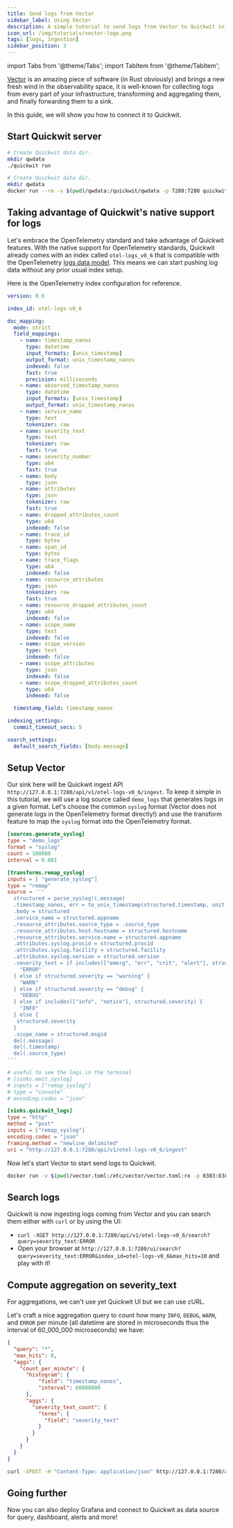 ```yaml
---
title: Send logs from Vector
sidebar_label: Using Vector
description: A simple tutorial to send logs from Vector to Quickwit in a few minutes.
icon_url: /img/tutorials/vector-logo.png
tags: [logs, ingestion]
sidebar_position: 3
---
```


import Tabs from '@theme/Tabs';
import TabItem from '@theme/TabItem';

[Vector](https://vector.dev/) is an amazing piece of software (in Rust obviously) and brings a new fresh wind in the observability space,
it is well-known for collecting logs from every part of your infrastructure, transforming and aggregating them, and finally forwarding them to a sink.

In this guide, we will show you how to connect it to Quickwit.

## Start Quickwit server

<Tabs>

<TabItem value="cli" label="CLI">

```bash
# Create Quickwit data dir.
mkdir qwdata
./quickwit run
```

</TabItem>

<TabItem value="docker" label="Docker">

```bash
# Create Quickwit data dir.
mkdir qwdata
docker run --rm -v $(pwd)/qwdata:/quickwit/qwdata -p 7280:7280 quickwit/quickwit run
```

</TabItem>

</Tabs>

## Taking advantage of Quickwit's native support for logs

Let's embrace the OpenTelemetry standard and take advantage of Quickwit features. With the native support for OpenTelemetry standards, Quickwit already comes with an index called `otel-logs_v0_6` that is compatible with the OpenTelemetry [logs data model](https://github.com/open-telemetry/opentelemetry-specification/blob/main/specification/logs/data-model.md). This means we can start pushing log data without any prior usual index setup. 

Here is the OpenTelemetry index configuration for reference.

```yaml title="otel-logs_v0_6"
version: 0.6

index_id: otel-logs-v0_6

doc_mapping:
  mode: strict
  field_mappings:
    - name: timestamp_nanos
      type: datetime
      input_formats: [unix_timestamp]
      output_format: unix_timestamp_nanos
      indexed: false
      fast: true
      precision: milliseconds
    - name: observed_timestamp_nanos
      type: datetime
      input_formats: [unix_timestamp]
      output_format: unix_timestamp_nanos
    - name: service_name
      type: text
      tokenizer: raw
    - name: severity_text
      type: text
      tokenizer: raw
      fast: true
    - name: severity_number
      type: u64
      fast: true
    - name: body
      type: json
    - name: attributes
      type: json
      tokenizer: raw
      fast: true
    - name: dropped_attributes_count
      type: u64
      indexed: false
    - name: trace_id
      type: bytes
    - name: span_id
      type: bytes
    - name: trace_flags
      type: u64
      indexed: false
    - name: resource_attributes
      type: json
      tokenizer: raw
      fast: true
    - name: resource_dropped_attributes_count
      type: u64
      indexed: false
    - name: scope_name
      type: text
      indexed: false
    - name: scope_version
      type: text
      indexed: false
    - name: scope_attributes
      type: json
      indexed: false
    - name: scope_dropped_attributes_count
      type: u64
      indexed: false

  timestamp_field: timestamp_nanos

indexing_settings:
  commit_timeout_secs: 5

search_settings:
  default_search_fields: [body.message]
```

## Setup Vector

Our sink here will be Quickwit ingest API `http://127.0.0.1:7280/api/v1/otel-logs-v0_6/ingest`.
To keep it simple in this tutorial, we will use a log source called `demo_logs` that generates logs in a given format. Let's choose the common `syslog` format
(Vector does not generate logs in the OpenTelemetry format directly!) and use the transform feature to map the `syslog` format into the OpenTelemetry format.


```toml title=vector.toml
[sources.generate_syslog]
type = "demo_logs"
format = "syslog"
count = 100000
interval = 0.001

[transforms.remap_syslog]
inputs = [ "generate_syslog"]
type = "remap"
source = '''
  structured = parse_syslog!(.message)
  .timestamp_nanos, err = to_unix_timestamp(structured.timestamp, unit: "nanoseconds")
  .body = structured
  .service_name = structured.appname
  .resource_attributes.source_type = .source_type
  .resource_attributes.host.hostname = structured.hostname
  .resource_attributes.service.name = structured.appname
  .attributes.syslog.procid = structured.procid
  .attributes.syslog.facility = structured.facility
  .attributes.syslog.version = structured.version
  .severity_text = if includes(["emerg", "err", "crit", "alert"], structured.severity) {
    "ERROR"
  } else if structured.severity == "warning" {
    "WARN"
  } else if structured.severity == "debug" {
    "DEBUG"
  } else if includes(["info", "notice"], structured.severity) {
    "INFO"
  } else {
   structured.severity
  }
  .scope_name = structured.msgid
  del(.message)
  del(.timestamp)
  del(.source_type)
'''

# useful to see the logs in the terminal
# [sinks.emit_syslog]
# inputs = ["remap_syslog"]
# type = "console"
# encoding.codec = "json"

[sinks.quickwit_logs]
type = "http"
method = "post"
inputs = ["remap_syslog"]
encoding.codec = "json"
framing.method = "newline_delimited"
uri = "http://127.0.0.1:7280/api/v1/otel-logs-v0_6/ingest"
```

Now let's start Vector to start send logs to Quickwit.

```bash
docker run -v $(pwd)/vector.toml:/etc/vector/vector.toml:ro -p 8383:8383 --net=host timberio/vector:0.25.0-distroless-libc
```

## Search logs

Quickwit is now ingesting logs coming from Vector and you can search them either with `curl` or by using the UI:
- `curl -XGET http://127.0.0.1:7280/api/v1/otel-logs-v0_6/search?query=severity_text:ERROR`
- Open your browser at `http://127.0.0.1:7280/ui/search?query=severity_text:ERROR&index_id=otel-logs-v0_6&max_hits=10` and play with it!

## Compute aggregation on severity_text

For aggregations, we can't use yet Quickwit UI but we can use cURL.

Let's craft a nice aggregation query to count how many `INFO`, `DEBUG`, `WARN`, and `ERROR` per minute (all datetime are stored in microseconds thus the interval of 60_000_000 microseconds) we have:

```json title=aggregation-query.json
{
  "query": "*",
  "max_hits": 0,
  "aggs": {
    "count_per_minute": {
      "histogram": {
          "field": "timestamp_nanos",
          "interval": 60000000
      },
      "aggs": {
        "severity_text_count": {
          "terms": {
            "field": "severity_text"
          }
        }
      }
    }
  }
}
```

```bash
curl -XPOST -H "Content-Type: application/json" http://127.0.0.1:7280/api/v1/otel-logs-v0_6/search --data @aggregation-query.json
```

## Going further

Now you can also deploy Grafana and connect to Quickwit as data source for query, dashboard, alerts and more!
